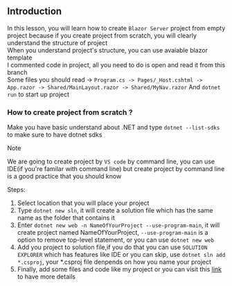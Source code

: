 ## Introduction

In this lesson, you will learn how to create `Blazor Server` project from empty project because if you create project from scratch, you will clearly understand the structure of project <br>
When you understand project's structure, you can use avaiable blazor template <br>
I commented code in project, all you need to do is open and read it from this branch <br>
Some files you should read -> `Program.cs -> Pages/_Host.cshtml -> App.razor -> Shared/MainLayout.razor -> Shared/MyNav.razor`
And `dotnet run` to start up project

### How to create project from scratch ?

Make you have basic understand about .NET and type `dotnet --list-sdks` to make sure to have dotnet sdks

> [!NOTE]
> We are going to create project by `VS code` by command line, you can use IDE(if you're familar with command line) but create project by command line is a good practice that you should know


Steps: <br>
1. Select location that you will place your project 
2. Type `dotnet new sln`, it will create a solution file which has the same name as the folder that contains it
3. Enter `dotnet new web -n NameOfYourProject --use-program-main`, it will create project named NameOfYourProject, `--use-program-main` is a option to remove top-level statement, or you can use `dotnet new web` 
4. Add you project to solution file,if you do that you can use `SOLUTION EXPLORER` which has features like IDE or you can skip, use `dotnet sln add *.csproj`, your *.csproj file denpends on how you name your project
5. Finally, add some files and code like my project or you can visit this [link](https://www.yogihosting.com/blazor-first-application/) to have more details
